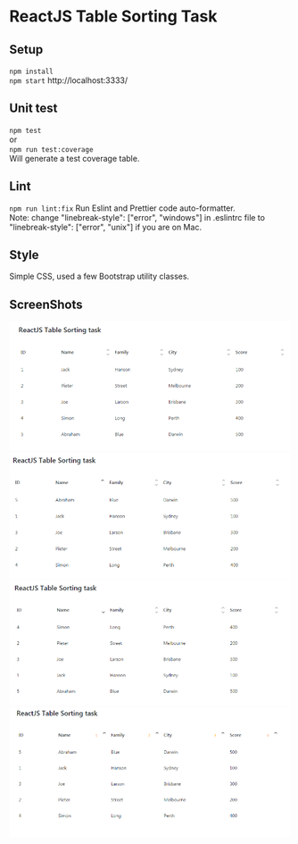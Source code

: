 # ReactJS Table Sorting Task #

## Setup ##
`npm install`  
`npm start` http://localhost:3333/

## Unit test ##
`npm test`  
or  
`npm run test:coverage`   
Will generate a test coverage table.

## Lint ##
`npm run lint:fix` 
Run Eslint and Prettier code auto-formatter.   
Note: change "linebreak-style": ["error", "windows"] in .eslintrc file to "linebreak-style": ["error", "unix"] if you are on Mac.  

## Style ##
Simple CSS, used a few Bootstrap utility classes.

## ScreenShots ##
![Screenshot1](/screenshots/initial-render.png)
![Screenshot1](/screenshots/sort-by-name.png)
![Screenshot1](/screenshots/sort-by-name-desc.png)
![Screenshot1](/screenshots/multiple-sort-criterias.png)
               
